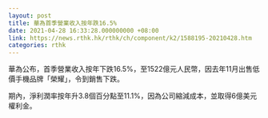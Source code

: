 ```yaml
---
layout: post
title: 華為首季營業收入按年跌16.5%
date: 2021-04-28 16:33:28.000000000 +08:00
link: https://news.rthk.hk/rthk/ch/component/k2/1588195-20210428.htm
categories: rthk
---
```


華為公布，首季營業收入按年下跌16.5%，至1522億元人民幣，因去年11月出售低價手機品牌「榮耀」，令到銷售下跌。

期內，淨利潤率按年升3.8個百分點至11.1%，因為公司縮減成本，並取得6億美元權利金。
